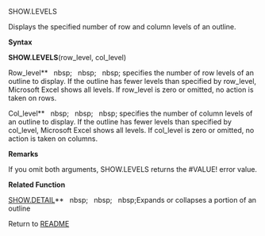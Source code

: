 SHOW.LEVELS

Displays the specified number of row and column levels of an outline.

**Syntax**

**SHOW.LEVELS**(row\_level, col\_level)

Row\_level**&nbsp;&nbsp;&nbsp;nbsp;&nbsp;&nbsp;&nbsp;nbsp;&nbsp;&nbsp;&nbsp;nbsp;&nbsp;specifies the number of row levels of
an outline to display. If the outline has fewer levels than specified by
row\_level, Microsoft Excel shows all levels. If row\_level is zero or
omitted, no action is taken on rows.

Col\_level**&nbsp;&nbsp;&nbsp;nbsp;&nbsp;&nbsp;&nbsp;nbsp;&nbsp;&nbsp;&nbsp;nbsp;&nbsp;specifies the number of column levels
of an outline to display. If the outline has fewer levels than specified
by col\_level, Microsoft Excel shows all levels. If col\_level is zero
or omitted, no action is taken on columns.

**Remarks**

If you omit both arguments, SHOW.LEVELS returns the \#VALUE\! error
value.

**Related Function**

[SHOW.DETAIL](SHOW.DETAIL.md)**&nbsp;&nbsp;&nbsp;nbsp;&nbsp;&nbsp;&nbsp;nbsp;&nbsp;&nbsp;&nbsp;nbsp;Expands or collapses a portion of an
outline



Return to [README](README.md)

